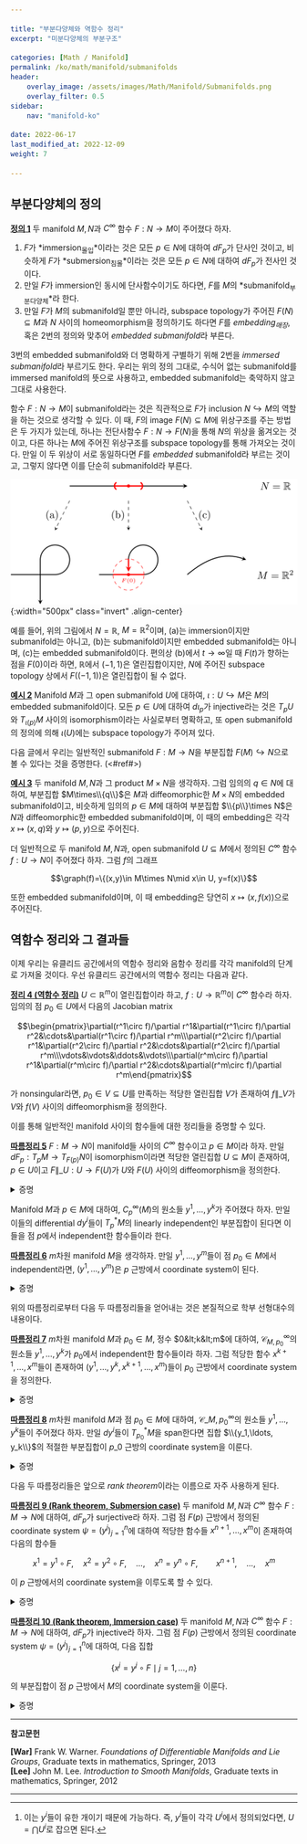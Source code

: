 ```yaml
---

title: "부분다양체와 역함수 정리"
excerpt: "미분다양체의 부분구조"

categories: [Math / Manifold]
permalink: /ko/math/manifold/submanifolds
header:
    overlay_image: /assets/images/Math/Manifold/Submanifolds.png
    overlay_filter: 0.5
sidebar: 
    nav: "manifold-ko"

date: 2022-06-17
last_modified_at: 2022-12-09
weight: 7

---
```


## 부분다양체의 정의

<div class="definition" markdown="1">

<ins id="df1">**정의 1**</ins> 두 manifold $M,N$과 $C^\infty$ 함수 $F:N\rightarrow M$이 주어졌다 하자. 

1. $F$가 *immersion<sub>몰입</sub>*이라는 것은 모든 $p\in N$에 대하여 $dF_p$가 단사인 것이고, 비슷하게 $F$가 *submersion<sub>침몰</sub>*이라는 것은 모든 $p\in N$에 대하여 $dF_p$가 전사인 것이다.
2. 만일 $F$가 immersion인 동시에 단사함수이기도 하다면, $F$를 $M$의 *submanifold<sub>부분다양체</sub>*라 한다.
3. 만일 $F$가 $M$의 submanifold일 뿐만 아니라, subspace topology가 주어진 $F(N)\subseteq M$과 $N$ 사이의 homeomorphism을 정의하기도 하다면 $F$를 *embedding<sub>매장</sub>*, 혹은 2번의 정의와 맞추어 *embedded submanifold*라 부른다.

</div>

3번의 embedded submanifold와 더 명확하게 구별하기 위해 2번을 *immersed submanifold*라 부르기도 한다. 우리는 위의 정의 그대로, 수식어 없는 submanifold를 immersed manifold의 뜻으로 사용하고, embedded submanifold는 축약하지 않고 그대로 사용한다.

함수 $F:N\rightarrow M$이 submanifold라는 것은 직관적으로 $F$가 inclusion $N\hookrightarrow M$의 역할을 하는 것으로 생각할 수 있다. 이 때, $F$의 image $F(N)\subseteq M$에 위상구조를 주는 방법은 두 가지가 있는데, 하나는 전단사함수 $F:N\rightarrow F(N)$을 통해 $N$의 위상을 옮겨오는 것이고, 다른 하나는 $M$에 주어진 위상구조를 subspace topology를 통해 가져오는 것이다. 만일 이 두 위상이 서로 동일하다면 $F$를 *embedded* submanifold라 부르는 것이고, 그렇지 않다면 이를 단순히 submanifold라 부른다.

![Immersion, submanifold, immersion](/assets/images/Math/Manifold/Submanifolds-1.png){:width="500px" class="invert" .align-center}

예를 들어, 위의 그림에서 $N=\mathbb{R}$, $M=\mathbb{R}^2$이며, (a)는 immersion이지만 submanifold는 아니고, (b)는 submanifold이지만 embedded submanifold는 아니며, (c)는 embedded submanifold이다. 편의상 (b)에서 $t\rightarrow \infty$일 때 $F(t)$가 향하는 점을 $F(0)$이라 하면, $\mathbb{R}$에서 $(-1,1)$은 열린집합이지만, $N$에 주어진 subspace topology 상에서 $F\bigl((-1,1)\bigr)$은 열린집합이 될 수 없다.


<div class="example" markdown="1">

<ins id="ex2">**예시 2**</ins> Manifold $M$과 그 open submanifold $U$에 대하여, $\iota:U\hookrightarrow M$은 $M$의 embedded submanifold이다. 모든 $p\in U$에 대하여 $d\iota_p$가 injective라는 것은 $T_pU$와 $T_{\iota(p)}M$ 사이의 isomorphism이라는 사실로부터 명확하고, 또 open submanifold의 정의에 의해 $\iota(U)$에는 subspace topology가 주어져 있다.

</div>

다음 글에서 우리는 일반적인 submanifold $F:M\rightarrow N$을 부분집합 $F(M)\hookrightarrow N$으로 볼 수 있다는 것을 증명한다. (<#ref#>)

<div class="example" markdown="1">

<ins id="ex3">**예시 3**</ins> 두 manifold $M,N$과 그 product $M\times N$을 생각하자. 그럼 임의의 $q\in N$에 대하여, 부분집합 $M\times\\{q\\}$은 $M$과 diffeomorphic한 $M\times N$의 embedded submanifold이고, 비슷하게 임의의 $p\in M$에 대하여 부분집합 $\\{p\\}\times N$은 $N$과 diffeomorphic한 embedded submanifold이며, 이 때의 embedding은 각각 $x\mapsto (x,q)$와 $y\mapsto (p,y)$으로 주어진다.

더 일반적으로 두 manifold $M,N$과, open submanifold $U\subseteq M$에서 정의된 $C^\infty$ 함수 $f:U\rightarrow N$이 주어졌다 하자. 그럼 $f$의 그래프

$$\graph(f)=\{(x,y)\in M\times N\mid x\in U, y=f(x)\}$$

또한 embedded submanifold이며, 이 때 embedding은 당연히 $x\mapsto (x,f(x))$으로 주어진다.

</div>


## 역함수 정리와 그 결과들

이제 우리는 유클리드 공간에서의 역함수 정리와 음함수 정리를 각각 manifold의 단계로 가져올 것이다. 우선 유클리드 공간에서의 역함수 정리는 다음과 같다.

<div class="proposition" markdown="1">

<ins id="thm4">**정리 4 (역함수 정리)**</ins> $U\subset\mathbb{R}^m$이 열린집합이라 하고, $f:U\rightarrow\mathbb{R}^m$이 $C^\infty$ 함수라 하자. 임의의 점 $p_0\in U$에서 다음의 Jacobian matrix

$$\begin{pmatrix}\partial(r^1\circ f)/\partial r^1&\partial(r^1\circ f)/\partial r^2&\cdots&\partial(r^1\circ f)/\partial r^m\\\partial(r^2\circ f)/\partial r^1&\partial(r^2\circ f)/\partial r^2&\cdots&\partial(r^2\circ f)/\partial r^m\\\vdots&\vdots&\ddots&\vdots\\\partial(r^m\circ f)/\partial r^1&\partial(r^m\circ f)/\partial r^2&\cdots&\partial(r^m\circ f)/\partial r^m\end{pmatrix}$$

가 nonsingular라면, $p_0\in V\subseteq U$를 만족하는 적당한 열린집합 $V$가 존재하여 $f\|\_V$가 $V$와 $f(V)$ 사이의 diffeomorphism을 정의한다.

</div>

이를 통해 일반적인 manifold 사이의 함수들에 대한 정리들을 증명할 수 있다. 

<div class="proposition" markdown="1">

<ins id="crl5">**따름정리 5**</ins> $F:M\rightarrow N$이 manifold들 사이의 $C^\infty$ 함수이고 $p\in M$이라 하자. 만일 $dF_p:T_pM\rightarrow T_{F(p)}N$이 isomorphism이라면 적당한 열린집합 $U\subseteq M$이 존재하여, $p\in U$이고 $F\|\_U:U\rightarrow F(U)$가 $U$와 $F(U)$ 사이의 diffeomorphism을 정의한다.

</div>
<details class="proof" markdown="1">
<summary>증명</summary>

우선 $dF_p$가 isomorphism인 것으로부터 $\dim M=\dim T_pM=\dim T_{F(p)}N=\dim N$을 얻는다. 이제 점 $F(p)$를 포함하는 coordinate system $(W,\tau)$를 잡고, $F(V)\subseteq W$를 만족하도록 $p$를 포함하는 coordinate system $(V,\varphi)$를 잡자. 그럼 함수 $(\tau\circ F\circ\varphi^{-1})\|\_{\varphi(V)}$는 같은 차원을 갖는 유클리드 공간 사이의 함수이며, 또 $dF_p$가 isomorphism인 것으로부터 이 함수의 점 $\varphi(p)$에서의 Jacobian matrix가 nonsingular라는 것을 안다. 

따라서 역함수정리에 의해, $\varphi(p)\in U'\subset\varphi(V)$를 만족하는 열린집합 $U'$가 존재하여 $(\tau\circ F\circ\varphi^{-1})\|\_{U'}$이 $U'$와 $\tau\circ F\circ\varphi^{-1}(U')$ 사이의 diffeomorphism을 정의한다. 이제 $U=\varphi^{-1}(U)$로 잡으면 함수

$$\tau^{-1}\circ\bigl((\tau\circ F\circ\varphi^{-1})|_{U'}\bigr)\circ\varphi$$

가 $U$와 $F(U)$ 사이의 diffeomorphism을 정의한다. 

</details>

Manifold $M$과 $p\in M$에 대하여, $C_p^\infty(M)$의 원소들 $y^1, \ldots, y^k$가 주어졌다 하자. 만일 이들의 differential $dy^i$들이 $T_p^\ast M$의 linearly independent인 부분집합이 된다면 이들을 점 $p$에서 independent한 함수들이라 한다. 

<div class="proposition" markdown="1">

<ins id="crl6">**따름정리 6**</ins> $m$차원 manifold $M$을 생각하자. 만일 $y^1, \ldots, y^m$들이 점 $p_0\in M$에서 independent라면, $(y^1, \ldots, y^m)$은 $p$ 근방에서 coordinate system이 된다.

</div>
<details class="proof" markdown="1">
<summary>증명</summary>

우선 $T_p^\ast M$의 차원을 생각하면 주어진 함수들의 differential이 $T_p^\ast M$의 basis가 된다는 것을 알 수 있다.

$m$개의 함수 $y^i$들이 모두 $p_0$의 열린근방 $U$에서 정의되었다 하자.[^1] 주어진 것와 같이 $\varphi:U\rightarrow\mathbb{R}^m$을

$$\varphi(p)=(y^1(p),\ldots, y^m(p))$$

으로 정의하면, 각각의 성분함수 $y^i$들이 모두 $C^\infty$이므로 $\varphi$도 $C^\infty$이다. 이제 $(d\varphi_{p_0})^\ast:T_{\varphi(p_0)}^\ast\mathbb{R}^m\rightarrow T_{p_0}^\ast M$을 생각하자. $(d\varphi_{p_0})^\ast$에 $dr^i\|\_{\varphi(p_0)}$들을 대입하면, 

$$d\varphi_{p_0}\left(dr^i|_{\varphi(p_0)}\right)=\left(dr^i|_{\varphi(p_0)}\right)\circ\left(d\varphi_{p_0}\right)=d(r^i\circ\varphi)_{p_0}=dy^i|_{p_0}$$

이므로, $T_{\varphi(p_0)}^\ast\mathbb{R}^m$에서의 basis $dr^i\|\_{\varphi(p_0)}$들이 모두 $T_{p_0}^\ast M$의 basis로 각각 옮겨지고 따라서 $(d\varphi_{p_0})^\ast$는 isomorphism이다. 따라서 $d\varphi_{p_0}$도 isomorphism이며, 따라서 [따름정리 5](#crl5)를 적용하면 $p_0\in V\subseteq U$를 만족하는 적당한 $V$가 존재하여 $\varphi\|\_V:V\rightarrow\varphi(V)$가 coordinate system이 된다는 것을 알 수 있다.

</details>

위의 따름정리로부터 다음 두 따름정리들을 얻어내는 것은 본질적으로 학부 선형대수의 내용이다.

<div class="proposition" markdown="1">

<ins id="crl7">**따름정리 7**</ins> $m$차원 manifold $M$과 $p_0\in M$, 정수 $0&lt;k&lt;m$에 대하여, $\mathcal{C}_{M,p_0}^\infty$의 원소들 $y^1,\ldots, y^k$가 $p_0$에서 independent한 함수들이라 하자. 그럼 적당한 함수 $x^{k+1},\ldots, x^{m}$들이 존재하여 $(y^1,\ldots, y^k, x^{k+1}, \ldots, x^m)$들이 $p_0$ 근방에서 coordinate system을 정의한다.

</div>
<details class="proof" markdown="1">
<summary>증명</summary>

점 $p_0$에 대한 coordinate system $(U,\varphi)$, $\varphi=(x^i)\_{i=1}^{m}$이 주어졌다 하자. 그럼 $dx^i$들이 $T\_{p\_0}^\ast M$의 basis가 된다. 이제 [\[선형대수학\] §백터공간의 차원, ⁋보조정리 2](/ko/math/linear_algebra/dimension#crl2)의 증명과 마찬가지로 $dy^i$들을 하나씩 넣고, $dx^j$들을 하나씩 빼며 적절히 index를 수정해주면 된다.

</details>

<div class="proposition" markdown="1">

<ins id="crl8">**따름정리 8**</ins> $m$차원 manifold $M$과 점 $p_0\in M$에 대하여, $\mathcal{C}\_{M,p_0}^\infty$의 원소들 $y^1,\ldots, y^k$들이 주어졌다 하자. 만일 $dy^i$들이 $T_{p_0}^\ast M$을 span한다면 집합 $\\{y_1,\ldots, y_k\\}$의 적절한 부분집합이 $p\_0$ 근방의 coordinate system을 이룬다.

</div>
<details class="proof" markdown="1">
<summary>증명</summary>

$T_{p_0}^\ast M$의 basis를 이루는 집합 $\\{dy^1,\ldots, dy^k\\}$의 적절한 부분집합을 찾으면 이 부분집합은 반드시 $m$개의 원소로 이루어져 있다. 따라서 [따름정리 6](#crl6)을 적용하면 된다.

</details>

다음 두 따름정리들은 앞으로 *rank theorem*이라는 이름으로 자주 사용하게 된다. 

<div class="proposition" markdown="1">

<ins id="crl9">**따름정리 9 (Rank theorem, Submersion case)**</ins> 두 manifold $M,N$과 $C^\infty$ 함수 $F:M\rightarrow N$에 대하여, $dF_p$가 surjective라 하자. 그럼 점 $F(p)$ 근방에서 정의된 coordinate system $\psi=(y^j)_{j=1}^n$에 대하여 적당한 함수들 $x^{n+1},\ldots, x^m$이 존재하여 다음의 함수들

$$x^1=y^1\circ F,\quad x^2=y^2\circ F,\quad\ldots,\quad x^n=y^n\circ F,\qquad x^{n+1},\quad \ldots,\quad x^m$$

이 $p$ 근방에서의 coordinate system을 이루도록 할 수 있다.

</div>
<details class="proof" markdown="1">
<summary>증명</summary>

$dF_p$가 surjective이므로, 그 dual $(dF_p)^\ast:T_{F(p)}^\ast N\rightarrow T_p^\ast M$은 injective이다. 즉, 다음의 원소들

$$(dF_p)^\ast(dy^i|_{F(p)})=dy^i|_{F(p)}\circ dF_p=d(y^i\circ F)_p=dx^j|_p$$

이 $T_p^\ast M$에서 linearly independent하다. 따라서 [따름정리 7](#crl7)에 의하여 원하는 결과를 얻는다. 

</details>

<div class="proposition" markdown="1">

<ins id="crl10">**따름정리 10 (Rank theorem, Immersion case)**</ins> 두 manifold $M,N$과 $C^\infty$ 함수 $F:M\rightarrow N$에 대하여, $dF_p$가 injective라 하자. 그럼 점 $F(p)$ 근방에서 정의된 coordinate system $\psi=(y^j)_{j=1}^n$에 대하여, 다음 집합

$$\{x^j=y^j\circ F\mid j=1,\ldots, n\}$$

의 부분집합이 점 $p$ 근방에서 $M$의 coordinate system을 이룬다.

</div>
<details class="proof" markdown="1">
<summary>증명</summary>

$dF_p$가 injective이므로, 그 dual $(dF_p)^\ast:T_{F(p)}^\ast N\rightarrow T_p^\ast M$은 surjective이다. 즉, 다음의 원소들

$$(dF_p)^\ast(dy^i|_{F(p)})=dy^i|_{F(p)}\circ dF_p=d(y^i\circ F)_p=dx^j|_p$$

들이 $T_p^\ast M$을 span해야 하고, 따라서 [따름정리 8](#crl8)에 의해 주어진 집합의 부분집합이 $p$ 근방에서 $M$의 coordinate system을 이룬다. 

</details>


---

**참고문헌**

**[War]** Frank W. Warner. *Foundations of Differentiable Manifolds and Lie Groups*, Graduate texts in mathematics, Springer, 2013  
**[Lee]** John M. Lee. *Introduction to Smooth Manifolds*, Graduate texts in mathematics, Springer, 2012  

---

[^1]: 이는 $y^i$들이 유한 개이기 때문에 가능하다. 즉, $y^i$들이 각각 $U^i$에서 정의되었다면, $U=\bigcap U^i$로 잡으면 된다.